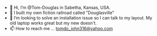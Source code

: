 - 👋 Hi, I’m @Tom-Douglas in Sabetha, Kansas, USA.
- 🌱 I built my own fiction railroad called "Douglasville"
- 💞️ I’m looking to solve an installation issue so I can talk to my layout.  My old laptop works great but my new doesn't.
- 📫 How to reach me ... tomdo_john316@yahoo.com
